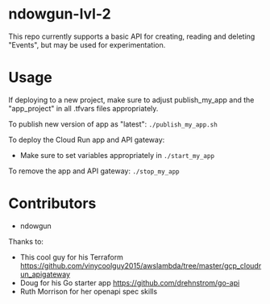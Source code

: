 # ndowgun-lvl-2

This repo currently supports a basic API for creating, reading and deleting "Events", but may be used for experimentation.

# Usage

If deploying to a new project, make sure to adjust publish_my_app and the "app_project" in all .tfvars files appropriately.

To publish new version of app as "latest": ```./publish_my_app.sh```

To deploy the Cloud Run app and API gateway: 
- Make sure to set variables appropriately in ```./start_my_app```

To remove the app and API gateway: ```./stop_my_app```

# Contributors

- ndowgun

Thanks to:
- This cool guy for his Terraform https://github.com/vinycoolguy2015/awslambda/tree/master/gcp_cloudrun_apigateway 
- Doug for his Go starter app https://github.com/drehnstrom/go-api 
- Ruth Morrison for her openapi spec skills